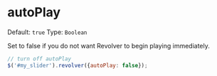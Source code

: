 # autoPlay

Default: `true` Type: `Boolean`

Set to false if you do not want Revolver to begin playing immediately.

```javascript
// turn off autoPlay
$('#my_slider').revolver({autoPlay: false});
```